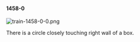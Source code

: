 #### 1458-0
![train-1458-0-0.png](https://github.com/lil-lab/nlvr/raw/master/nlvr/train/images/22/train-1458-0-0.png "train-1458-0-0.png")

There is a circle closely touching right wall of a box.
